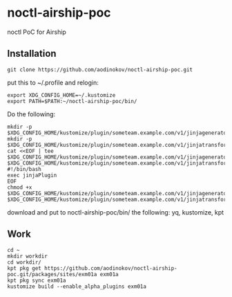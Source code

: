 # noctl-airship-poc
noctl PoC for Airship


## Installation
```
git clone https://github.com/aodinokov/noctl-airship-poc.git
```

put this to ~/.profile and relogin:

```
export XDG_CONFIG_HOME=~/.kustomize
export PATH=$PATH:~/noctl-airship-poc/bin/
```

Do the following: 
```
mkdir -p $XDG_CONFIG_HOME/kustomize/plugin/someteam.example.com/v1/jinjagenerator
mkdir -p $XDG_CONFIG_HOME/kustomize/plugin/someteam.example.com/v1/jinjatransformer
cat <<EOF | tee $XDG_CONFIG_HOME/kustomize/plugin/someteam.example.com/v1/jinjagenerator/JinjaGenerator $XDG_CONFIG_HOME/kustomize/plugin/someteam.example.com/v1/jinjatransformerJinjaTransformer
#!/bin/bash
exec jinjaPlugin
EOF
chmod +x $XDG_CONFIG_HOME/kustomize/plugin/someteam.example.com/v1/jinjagenerator/JinjaGenerator $XDG_CONFIG_HOME/kustomize/plugin/someteam.example.com/v1/jinjatransformer/JinjaTransformer
```

download and put to noctl-airship-poc/bin/ the following: yq, kustomize, kpt

## Work
```
cd ~
mkdir workdir
cd workdir/
kpt pkg get https://github.com/aodinokov/noctl-airship-poc.git/packages/sites/exm01a exm01a
kpt pkg sync exm01a
kustomize build --enable_alpha_plugins exm01a
```

